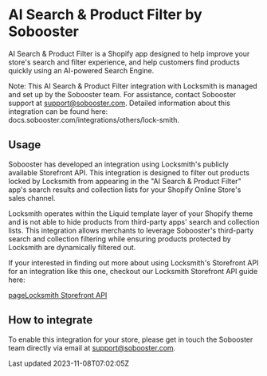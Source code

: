 # AI Search & Product Filter by Sobooster

AI Search & Product Filter is a Shopify app designed to help improve your store's search and filter experience, and help customers find products quickly using an AI-powered Search Engine.

Note: This AI Search & Product Filter integration with Locksmith is managed and set up by the Sobooster team. For assistance, contact Sobooster support at support@sobooster.com. Detailed information about this integration can be found here: docs.sobooster.com/integrations/others/lock-smith.

## Usage

Sobooster has developed an integration using Locksmith's publicly available Storefront API. This integration is designed to filter out products locked by Locksmith from appearing in the "AI Search & Product Filter" app's search results and collection lists for your Shopify Online Store's sales channel.

Locksmith operates within the Liquid template layer of your Shopify theme and is not able to hide products from third-party apps' search and collection lists. This integration allows merchants to leverage Sobooster's third-party search and collection filtering while ensuring products protected by Locksmith are dynamically filtered out.

If your interested in finding out more about using Locksmith's Storefront API for an integration like this one, checkout our Locksmith Storefront API guide here:

[pageLocksmith Storefront API](/developer-tools/locksmith-storefront-api)
## How to integrate

To enable this integration for your store, please get in touch the Sobooster team directly via email at support@sobooster.com.

Last updated 2023-11-08T07:02:05Z